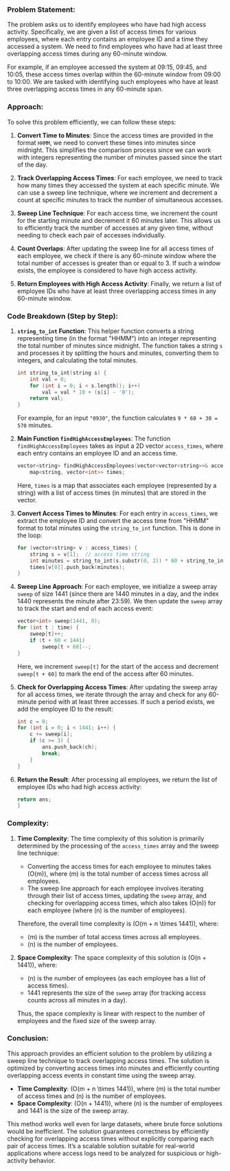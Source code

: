 ### Problem Statement:
The problem asks us to identify employees who have had high access activity. Specifically, we are given a list of access times for various employees, where each entry contains an employee ID and a time they accessed a system. We need to find employees who have had at least three overlapping access times during any 60-minute window.

For example, if an employee accessed the system at 09:15, 09:45, and 10:05, these access times overlap within the 60-minute window from 09:00 to 10:00. We are tasked with identifying such employees who have at least three overlapping access times in any 60-minute span.

### Approach:
To solve this problem efficiently, we can follow these steps:

1. **Convert Time to Minutes**: Since the access times are provided in the format `HHMM`, we need to convert these times into minutes since midnight. This simplifies the comparison process since we can work with integers representing the number of minutes passed since the start of the day.

2. **Track Overlapping Access Times**: For each employee, we need to track how many times they accessed the system at each specific minute. We can use a sweep line technique, where we increment and decrement a count at specific minutes to track the number of simultaneous accesses.

3. **Sweep Line Technique**: For each access time, we increment the count for the starting minute and decrement it 60 minutes later. This allows us to efficiently track the number of accesses at any given time, without needing to check each pair of accesses individually.

4. **Count Overlaps**: After updating the sweep line for all access times of each employee, we check if there is any 60-minute window where the total number of accesses is greater than or equal to 3. If such a window exists, the employee is considered to have high access activity.

5. **Return Employees with High Access Activity**: Finally, we return a list of employee IDs who have at least three overlapping access times in any 60-minute window.

### Code Breakdown (Step by Step):

1. **`string_to_int` Function**:
   This helper function converts a string representing time (in the format "HHMM") into an integer representing the total number of minutes since midnight. The function takes a string `s` and processes it by splitting the hours and minutes, converting them to integers, and calculating the total minutes.

   ```cpp
   int string_to_int(string s) {
       int val = 0;
       for (int i = 0; i < s.length(); i++) 
           val = val * 10 + (s[i] - '0');
       return val;
   }
   ```

   For example, for an input `"0930"`, the function calculates `9 * 60 + 30 = 570` minutes.

2. **Main Function `findHighAccessEmployees`**:
   The function `findHighAccessEmployees` takes as input a 2D vector `access_times`, where each entry contains an employee ID and an access time.

   ```cpp
   vector<string> findHighAccessEmployees(vector<vector<string>>& access_times) {
       map<string, vector<int>> times;
   ```

   Here, `times` is a map that associates each employee (represented by a string) with a list of access times (in minutes) that are stored in the vector.

3. **Convert Access Times to Minutes**:
   For each entry in `access_times`, we extract the employee ID and convert the access time from "HHMM" format to total minutes using the `string_to_int` function. This is done in the loop:

   ```cpp
   for (vector<string> v : access_times) {
       string s = v[1];  // access time string
       int minutes = string_to_int(s.substr(0, 2)) * 60 + string_to_int(s.substr(2));
       times[v[0]].push_back(minutes);
   }
   ```

4. **Sweep Line Approach**:
   For each employee, we initialize a sweep array `sweep` of size 1441 (since there are 1440 minutes in a day, and the index 1440 represents the minute after 23:59). We then update the `sweep` array to track the start and end of each access event:

   ```cpp
   vector<int> sweep(1441, 0);
   for (int t : time) {
       sweep[t]++;
       if (t + 60 < 1441) 
           sweep[t + 60]--;
   }
   ```

   Here, we increment `sweep[t]` for the start of the access and decrement `sweep[t + 60]` to mark the end of the access after 60 minutes.

5. **Check for Overlapping Access Times**:
   After updating the sweep array for all access times, we iterate through the array and check for any 60-minute period with at least three accesses. If such a period exists, we add the employee ID to the result:

   ```cpp
   int c = 0;
   for (int i = 0; i < 1441; i++) {
       c += sweep[i];
       if (c >= 3) {
           ans.push_back(ch);
           break;
       }
   }
   ```

6. **Return the Result**:
   After processing all employees, we return the list of employee IDs who had high access activity:

   ```cpp
   return ans;
   }
   ```

### Complexity:

1. **Time Complexity**:
   The time complexity of this solution is primarily determined by the processing of the `access_times` array and the sweep line technique:
   - Converting the access times for each employee to minutes takes \(O(m)\), where \(m\) is the total number of access times across all employees.
   - The sweep line approach for each employee involves iterating through their list of access times, updating the `sweep` array, and checking for overlapping access times, which also takes \(O(n)\) for each employee (where \(n\) is the number of employees).
   
   Therefore, the overall time complexity is \(O(m + n \times 1441)\), where:
   - \(m\) is the number of total access times across all employees.
   - \(n\) is the number of employees.

2. **Space Complexity**:
   The space complexity of this solution is \(O(n + 1441)\), where:
   - \(n\) is the number of employees (as each employee has a list of access times).
   - 1441 represents the size of the `sweep` array (for tracking access counts across all minutes in a day).

   Thus, the space complexity is linear with respect to the number of employees and the fixed size of the sweep array.

### Conclusion:
This approach provides an efficient solution to the problem by utilizing a sweep line technique to track overlapping access times. The solution is optimized by converting access times into minutes and efficiently counting overlapping access events in constant time using the sweep array.

- **Time Complexity**: \(O(m + n \times 1441)\), where \(m\) is the total number of access times and \(n\) is the number of employees.
- **Space Complexity**: \(O(n + 1441)\), where \(n\) is the number of employees and 1441 is the size of the sweep array.

This method works well even for large datasets, where brute force solutions would be inefficient. The solution guarantees correctness by efficiently checking for overlapping access times without explicitly comparing each pair of access times. It’s a scalable solution suitable for real-world applications where access logs need to be analyzed for suspicious or high-activity behavior.